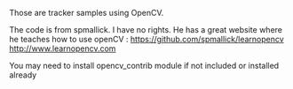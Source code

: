 Those are tracker samples using OpenCV.

The code is from spmallick. I have no rights. He has a great website where he teaches how to use openCV :
https://github.com/spmallick/learnopencv
http://www.learnopencv.com

You may need to install opencv_contrib module if not included or installed already
